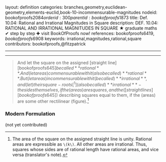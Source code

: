 layout: definition
categories: branches,geometry,euclidean-geometry,elements-euclid,book-10-incommensurable-magnitudes
nodeid: bookofproofs$2084
orderid: 300
parentid: bookofproofs$1873
title: Def. 10.04: Rational and Irrational Magnitudes in Square
description: DEF. 10.04: RATIONAL AND IRRATIONAL MAGNITUDES IN SQUARE &#9733; graduate maths &#10004; step by step &#10010; visit BookOfProofs now!
references: bookofproofs$6419,bookofproofs$6908
keywords: irrational,magnitudes,rational,square
contributors: bookofproofs,@fitzpatrick

---


---



> And let the square on the assigned [straight line][bookofproofs$645] be called **rational**. And (let areas) commensurable with it (also be called) **rational**. But (let areas) incommensurable with it (be called) **irrational**, and (let) their square-roots[^1] (also be called) **irrational** - the sides themselves, if the (areas) are squares, and the ([straight lines][bookofproofs$645]) describing squares equal to them, if the (areas) are some other rectilinear (figure).[^2]

### Modern Formulation

(not yet contributed)

[^1]:  The square-root of an area is the length of the side of an equal area square. (translator's note).

[^2]:  The area of the square on the assigned straight line is unity. Rational areas are expressible as `\(k\)`. All other areas are irrational. Thus, squares whose sides are of rational length have rational areas, and vice versa (translator's note).
